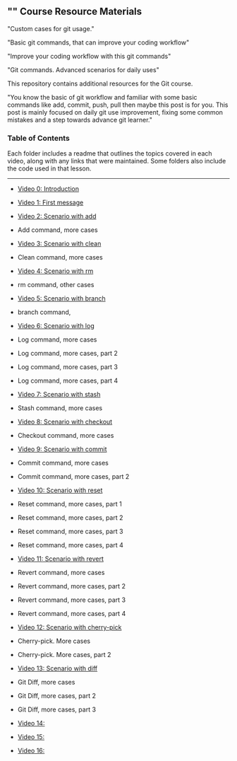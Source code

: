 ## "" Course Resource Materials


"Custom cases for git usage."

"Basic git commands, that can improve your coding workflow"

"Improve your coding workflow with this git commands"

"Git commands. Advanced scenarios for daily uses"






This repository contains additional resources for the Git course.



"You know the basic of git workflow and familiar with some basic commands like add, commit, push, pull then maybe this post is for you. This post is mainly focused on daily git use improvement, fixing some common mistakes and a step towards advance git learner."





### Table of Contents

Each folder includes a readme that outlines the topics covered in each video, along with any links that were maintained. Some folders also include the code used in that lesson.


---












- [Video 0: Introduction](./video-01)

- [Video 1: First message](./video-03)

- [Video 2: Scenario with add](./video-04)
- Add command, more cases

- [Video 3: Scenario with clean](./video-05)
- Clean command, more cases

- [Video 4: Scenario with rm](./video-06)
- rm command, other cases

- [Video 5: Scenario with branch](./video-07)
- branch command,

- [Video 6: Scenario with log](./video-08)
- Log command, more cases
- Log command, more cases, part 2
- Log command, more cases, part 3
- Log command, more cases, part 4

- [Video 7: Scenario with stash](.//video-09)
- Stash command, more cases

- [Video 8: Scenario with checkout](.//video-09)
- Checkout command, more cases

- [Video 9: Scenario with commit](.//video-09)
- Commit command, more cases
- Commit command, more cases, part 2

- [Video 10: Scenario with reset](./video-12)
- Reset command, more cases, part 1
- Reset command, more cases, part 2
- Reset command, more cases, part 3
- Reset command, more cases, part 4

- [Video 11: Scenario with revert](./video-13)
- Revert command, more cases
- Revert command, more cases, part 2
- Revert command, more cases, part 3
- Revert command, more cases, part 4


- [Video 12: Scenario with cherry-pick](./video-14)
- Cherry-pick. More cases
- Cherry-pick. More cases, part 2


- [Video 13: Scenario with diff](./video-15)
- Git Diff, more cases
- Git Diff, more cases, part 2
- Git Diff, more cases, part 3


- [Video 14: ](./video-16)
- [Video 15: ](./video-17)

- [Video 16: ](./video-17)

